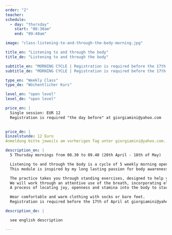 ```yaml
---
order: "2"
teacher:
schedule:
  - day: "thursday"
    start: "08:30am"
    end: "09:40am"

image: "class-listening-to-and-through-the-body-morning.jpg"

title_en: "Listening to and through the body"
title_de: "Listening to and through the body"

subtitle_en: "MORNING CYCLE | Registration is required before the 17th of April"
subtitle_de: "MORNING CYCLE | Registration is required before the 17th of April"

type_en: "Weekly Class"
type_de: "Wöchentlicher Kurs"

level_en: "open level"
level_de: "open level"

price_en: |
  Single session: EUR 12  
  Registration is required "the day before" at giorgiamini@yahoo.com
  

price_de: |
Einzelstunde: 12 Euro  
Anmeldung bitte jeweils am vorherigen Tag unter giorgiamini@yahoo.com.

description_en: |
  5 Thursday mornings from 08.30 to 09.40 (20th April - 18th of May)  

  Listening to and through the body is a cycle of 5 weekly morning open level sessions suitable for anyone who has the desire and curiosity to get in touch with his/her own body and explore the potential of it’s awareness. Those who have never danced before will learn to move their bodies safely, intuitively and relaxed while professionals, dancers, actors, performers, musicians can deepen their understanding of personal practices.
  This module is inspired by my long lasting passion for body awareness. It is based on my movement practice developed over 10 years researching as a contemporary dancer, choreographer and Qi-gong practitioner. The nature of the work provides a continually fresh outlook at each session through softening, observing and inquiring.

  The practice takes you through standing exercises, designed to help you achieve balance, towards a softer and freer exploration of your own movement in relationship to space, the group, silence and sound.
  We will work through an attentive use of the breath, incorporating elements of Qi-gong, using vibration as a tool to relax and open the articulations in order to let the energy flow freely through the body - thus facilitating the letting go of unnecessary tensions held in the body. The specific use of the eyes with visual images will allow playfulness to be part of the process.
  A process of locating joy, openness and stamina into the body to start the day peacefully energized!  

  Wear comfortable and warm clothing with socks or bare feet.  
  Registration is required before the 17th of April at giorgiamini@yahoo.com

description_de: |

  see english description

---
```


